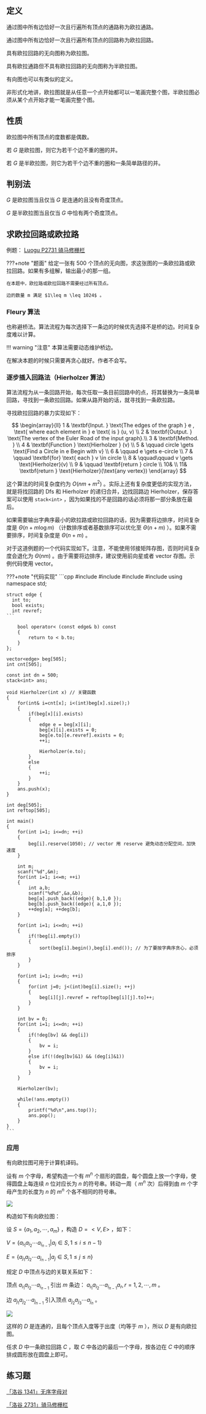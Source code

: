 ## 定义

通过图中所有边恰好一次且行遍所有顶点的通路称为欧拉通路。

通过图中所有边恰好一次且行遍所有顶点的回路称为欧拉回路。

具有欧拉回路的无向图称为欧拉图。

具有欧拉通路但不具有欧拉回路的无向图称为半欧拉图。

有向图也可以有类似的定义。

非形式化地讲，欧拉图就是从任意一个点开始都可以一笔画完整个图，半欧拉图必须从某个点开始才能一笔画完整个图。

## 性质

欧拉图中所有顶点的度数都是偶数。

若 $G$ 是欧拉图，则它为若干个边不重的圈的并。

若 $G$ 是半欧拉图，则它为若干个边不重的圈和一条简单路径的并。

## 判别法

 $G$ 是欧拉图当且仅当 $G$ 是连通的且没有奇度顶点。

 $G$ 是半欧拉图当且仅当 $G$ 中恰有两个奇度顶点。

## 求欧拉回路或欧拉路

例题： [Luogu P2731 骑马修栅栏](https://www.luogu.com.cn/problem/P2731) 

???+note "题面"
    给定一张有 500 个顶点的无向图，求这张图的一条欧拉路或欧拉回路。如果有多组解，输出最小的那一组。

    在本题中，欧拉路或欧拉回路不需要经过所有顶点。

    边的数量 m 满足 $1\leq m \leq 1024$ 。

### Fleury 算法

也称避桥法。算法流程为每次选择下一条边的时候优先选择不是桥的边。时间复杂度难以计算。

!!! warning "注意"
    本算法需要动态维护桥边。

在解决本题的时候只需要再贪心就好。作者不会写。

### 逐步插入回路法（Hierholzer 算法）

算法流程为从一条回路开始，每次任取一条目前回路中的点，将其替换为一条简单回路，寻找到一条欧拉回路。如果从路开始的话，就寻找到一条欧拉路。

寻找欧拉回路的暴力实现如下：

$$
\begin{array}{ll}
1 &  \textbf{Input. } \text{The edges of the graph } e , \text{ where each element in } e \text{ is } (u, v) \\
2 &  \textbf{Output. } \text{The vertex of the Euler Road of the input graph}.\\
3 &  \textbf{Method. } \\ 
4 &  \textbf{Function } \text{Hierholzer } (v) \\
5 &  \qquad circle \gets \text{Find a Circle in e Begin with v} \\
6 &  \qquad e \gets e-circle \\
7 &  \qquad \textbf{for} \text{ each } v \in circle \\
8 &  \qquad\qquad v \gets \text{Hierholzer}(v) \\
9 &  \qquad \textbf{return } circle \\
10&  \\
11&  \textbf{return } \text{Hierholzer}(\text{any vertex})
\end{array}
$$

这个算法的时间复杂度约为 $O(nm+m^2)$ 。实际上还有复杂度更低的实现方法，就是将找回路的 Dfs 和 Hierholzer 的递归合并，边找回路边 Hierholzer，保存答案可以使用 `stack<int>` ，因为如果找的不是回路的话必须将那一部分条放在最后。

如果需要输出字典序最小的欧拉路或欧拉回路的话，因为需要将边排序，时间复杂度是 $\Theta(n+m\log m)$ （计数排序或者基数排序可以优化至 $\Theta(n+m)$ ）。如果不需要排序，时间复杂度是 $\Theta(n+m)$ 。

对于这道例题的一个代码实现如下。注意，不能使用邻接矩阵存图，否则时间复杂度会退化为 $\Theta(nm)$ 。由于需要将边排序，建议使用前向星或者 vector 存图。示例代码使用 vector。

???+note "代码实现"
    ```cpp
    #include <algorithm>
    #include <cstdio>
    #include <stack>
    #include <vector>
    using namespace std;
    
    struct edge {
      int to;
      bool exists;
      int revref;
    ```

        bool operator< (const edge& b) const
        {
            return to < b.to;
        }
    };

    vector<edge> beg[505];
    int cnt[505];

    const int dn = 500;
    stack<int> ans;

    void Hierholzer(int x) // 关键函数
    {
        for(int& i=cnt[x]; i<(int)beg[x].size();)
        {
            if(beg[x][i].exists)
            {
                edge e = beg[x][i];
                beg[x][i].exists = 0;
                beg[e.to][e.revref].exists = 0;
                ++i;

                Hierholzer(e.to);
            }
            else
            {
                ++i;
            }
        }
        ans.push(x);
    }

    int deg[505];
    int reftop[505];

    int main()
    {
        for(int i=1; i<=dn; ++i)
        {
            beg[i].reserve(1050); // vector 用 reserve 避免动态分配空间，加快速度
        }

        int m;
        scanf("%d",&m);
        for(int i=1; i<=m; ++i)
        {
            int a,b;
            scanf("%d%d",&a,&b);
            beg[a].push_back((edge){ b,1,0 });
            beg[b].push_back((edge){ a,1,0 });
            ++deg[a]; ++deg[b];
        }

        for(int i=1; i<=dn; ++i)
        {
            if(!beg[i].empty())
            {
                sort(beg[i].begin(),beg[i].end()); // 为了要按字典序贪心，必须排序
            }
        }

        for(int i=1; i<=dn; ++i)
        {
            for(int j=0; j<(int)beg[i].size(); ++j)
            {
                beg[i][j].revref = reftop[beg[i][j].to]++;
            }
        }

        int bv = 0;
        for(int i=1; i<=dn; ++i)
        {
            if(!deg[bv] && deg[i])
            {
                bv = i;
            }
            else if(!(deg[bv]&1) && (deg[i]&1))
            {
                bv = i;
            }
        }

        Hierholzer(bv);

        while(!ans.empty())
        {
            printf("%d\n",ans.top());
            ans.pop();
        }
    }
    ```

### 应用

有向欧拉图可用于计算机译码。

设有 $m$ 个字母，希望构造一个有 $m^n$ 个扇形的圆盘，每个圆盘上放一个字母，使得圆盘上每连续 $n$ 位对应长为 $n$ 的符号串。转动一周（ $m^n$ 次）后得到由 $m$ 个字母产生的长度为 $n$ 的 $m^n$ 个各不相同的符号串。

![](../images/euler1.png)

构造如下有向欧拉图：

设 $S = \{a_1, a_2, \cdots, a_m\}$ ，构造 $D=<V, E>$ ，如下：

 $V = \{a_{i_1}a_{i_2}\cdots a_{i_{n-1}} |a_i \in S, 1 \leq i \leq n - 1 \}$ 

 $E = \{a_{j_1}a_{j_2}\cdots a_{j_{n-1}}|a_j \in S, 1 \leq j \leq n\}$ 

规定 $D$ 中顶点与边的关联关系如下：

顶点 $a_{i_1}a_{i_2}\cdots a_{i_{n-1}}$ 引出 $m$ 条边： $a_{i_1}a_{i_2}\cdots a_{i_{n-1}}a_r, r=1, 2, \cdots, m$ 。

边 $a_{j_1}a_{j_2}\cdots a_{j_{n-1}}$ 引入顶点 $a_{j_2}a_{j_3}\cdots a_{j_{n}}$ 。

![](../images/euler2.png)

这样的 $D$ 是连通的，且每个顶点入度等于出度（均等于 $m$ ），所以 $D$ 是有向欧拉图。

任求 $D$ 中一条欧拉回路 $C$ ，取 $C$ 中各边的最后一个字母，按各边在 $C$ 中的顺序排成圆形放在圆盘上即可。

## 练习题

 [「洛谷 1341」无序字母对](https://www.luogu.org/problem/P1341) 

 [「洛谷 2731」骑马修栅栏](https://www.luogu.org/problem/P2731) 
